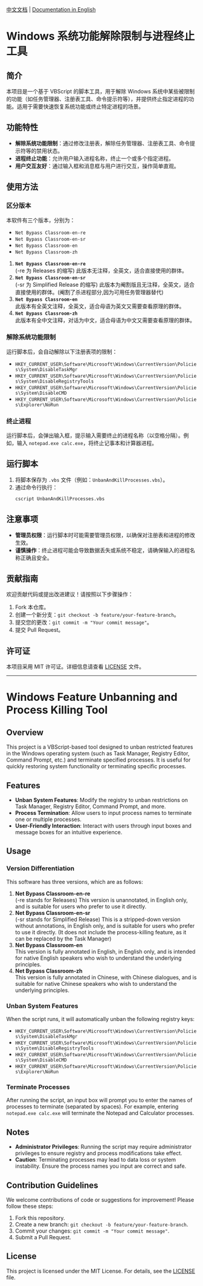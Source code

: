 [中文文档](#windows-系统功能解除限制与进程终止工具) | [Documentation in English](#windows-feature-unbanning-and-process-killing-tool) 

# Windows 系统功能解除限制与进程终止工具

## 简介
本项目是一个基于 VBScript 的脚本工具，用于解除 Windows 系统中某些被限制的功能（如任务管理器、注册表工具、命令提示符等），并提供终止指定进程的功能。适用于需要快速恢复系统功能或终止特定进程的场景。

## 功能特性
- **解除系统功能限制**：通过修改注册表，解除任务管理器、注册表工具、命令提示符等的禁用状态。
- **进程终止功能**：允许用户输入进程名称，终止一个或多个指定进程。
- **用户交互友好**：通过输入框和消息框与用户进行交互，操作简单直观。

## 使用方法

### 区分版本

本软件有三个版本，分别为：
- `Net Bypass Classroom-en-re`
- `Net Bypass Classroom-en-sr`
- `Net Bypass Classroom-en`
- `Net Bypass Classroom-zh`

1. **`Net Bypass Classroom-en-re`**  
   (-re 为 Releases 的缩写) 此版本无注释，全英文，适合直接使用的群体。
2. **`Net Bypass Classroom-en-sr`**  
   (-sr 为 Simplified Release 的缩写) 此版本为阉割版且无注释，全英文，适合直接使用的群体。(阉割了杀进程部分,因为可用任务管理器替代)   
3. **`Net Bypass Classroom-en`**  
   此版本有全英文注释，全英文，适合母语为英文又需要查看原理的群体。
4. **`Net Bypass Classroom-zh`**  
   此版本有全中文注释，对话为中文，适合母语为中文又需要查看原理的群体。
   
### 解除系统功能限制
运行脚本后，会自动解除以下注册表项的限制：
- `HKEY_CURRENT_USER\Software\Microsoft\Windows\CurrentVersion\Policies\System\DisableTaskMgr`
- `HKEY_CURRENT_USER\Software\Microsoft\Windows\CurrentVersion\Policies\System\DisableRegistryTools`
- `HKEY_CURRENT_USER\Software\Microsoft\Windows\CurrentVersion\Policies\System\DisableCMD`
- `HKEY_CURRENT_USER\Software\Microsoft\Windows\CurrentVersion\Policies\Explorer\NoRun`

### 终止进程
运行脚本后，会弹出输入框，提示输入需要终止的进程名称（以空格分隔）。例如，输入 `notepad.exe calc.exe`，将终止记事本和计算器进程。

## 运行脚本
1. 将脚本保存为 `.vbs` 文件（例如：`UnbanAndKillProcesses.vbs`）。
2. 通过命令行执行：
   ```bash
   cscript UnbanAndKillProcesses.vbs

## 注意事项
- **管理员权限**：运行脚本时可能需要管理员权限，以确保对注册表和进程的修改生效。
- **谨慎操作**：终止进程可能会导致数据丢失或系统不稳定，请确保输入的进程名称正确且安全。

## 贡献指南
欢迎贡献代码或提出改进建议！请按照以下步骤操作：
1. Fork 本仓库。
2. 创建一个新分支：`git checkout -b feature/your-feature-branch`。
3. 提交您的更改：`git commit -m "Your commit message"`。
4. 提交 Pull Request。

## 许可证
本项目采用 MIT 许可证。详细信息请查看 [LICENSE](LICENSE) 文件。

---------------------------------------------------------------------------------------------------------------------------------------------------------------------------------------------------------------------------------------------

# Windows Feature Unbanning and Process Killing Tool

## Overview
This project is a VBScript-based tool designed to unban restricted features in the Windows operating system (such as Task Manager, Registry Editor, Command Prompt, etc.) and terminate specified processes. It is useful for quickly restoring system functionality or terminating specific processes.

## Features
- **Unban System Features**: Modify the registry to unban restrictions on Task Manager, Registry Editor, Command Prompt, and more.
- **Process Termination**: Allow users to input process names to terminate one or multiple processes.
- **User-Friendly Interaction**: Interact with users through input boxes and message boxes for an intuitive experience.

## Usage

### Version Differentiation

This software has three versions, which are as follows:
1. **Net Bypass Classroom-en-re**  
   (-re stands for Releases) This version is unannotated, in English only, and is suitable for users who prefer to use it directly.
2. **Net Bypass Classroom-en-sr**  
   (-sr stands for Simplified Release) This is a stripped-down version without annotations, in English only, and is suitable for users who prefer to use it directly. (It does not include the process-killing feature, as it can be replaced by the Task Manager)
3. **Net Bypass Classroom-en**  
   This version is fully annotated in English, in English only, and is intended for native English speakers who wish to understand the underlying principles.
4. **Net Bypass Classroom-zh**  
   This version is fully annotated in Chinese, with Chinese dialogues, and is suitable for native Chinese speakers who wish to understand the underlying principles.

### Unban System Features
When the script runs, it will automatically unban the following registry keys:
- `HKEY_CURRENT_USER\Software\Microsoft\Windows\CurrentVersion\Policies\System\DisableTaskMgr`
- `HKEY_CURRENT_USER\Software\Microsoft\Windows\CurrentVersion\Policies\System\DisableRegistryTools`
- `HKEY_CURRENT_USER\Software\Microsoft\Windows\CurrentVersion\Policies\System\DisableCMD`
- `HKEY_CURRENT_USER\Software\Microsoft\Windows\CurrentVersion\Policies\Explorer\NoRun`

### Terminate Processes
After running the script, an input box will prompt you to enter the names of processes to terminate (separated by spaces). For example, entering `notepad.exe calc.exe` will terminate the Notepad and Calculator processes.

## Notes
- **Administrator Privileges**: Running the script may require administrator privileges to ensure registry and process modifications take effect.
- **Caution**: Terminating processes may lead to data loss or system instability. Ensure the process names you input are correct and safe.

## Contribution Guidelines
We welcome contributions of code or suggestions for improvement! Please follow these steps:
1. Fork this repository.
2. Create a new branch: `git checkout -b feature/your-feature-branch`.
3. Commit your changes: `git commit -m "Your commit message"`.
4. Submit a Pull Request.

## License
This project is licensed under the MIT License. For details, see the [LICENSE](LICENSE) file.
